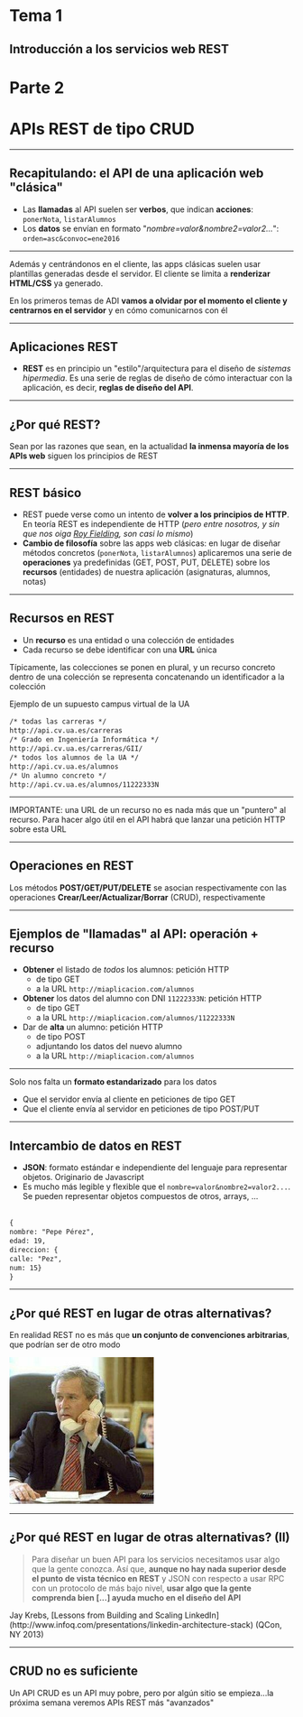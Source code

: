 
<!-- .slide: class="titulo" -->

# Tema 1
## Introducción a los servicios web REST
# Parte 2
# APIs REST de tipo CRUD

---

## Recapitulando: el API de una aplicación web "clásica"

* Las **llamadas** al API suelen ser **verbos**, que indican **acciones**: `ponerNota`, `listarAlumnos`
* Los **datos** se envían en formato "*nombre=valor&nombre2=valor2...*": `orden=asc&convoc=ene2016`

---

Además y centrándonos en el cliente, las apps clásicas suelen usar plantillas generadas desde el servidor. El cliente se limita a **renderizar HTML/CSS** ya generado.

En los primeros temas de ADI **vamos a olvidar por el momento el cliente y centrarnos en el servidor** y en cómo comunicarnos con él

---

## Aplicaciones REST

* **REST** es en principio un "estilo"/arquitectura para el diseño de *sistemas hipermedia*. Es una serie de reglas de diseño de cómo interactuar con la aplicación, es decir, **reglas de diseño del API**.

---

<!-- .slide: data-background-image="https://motoycasco.com/wp-content/uploads/2014/09/consejos-vender-moto-cuidado-detalles-fotos-2.jpg" -->
<!-- .slide: style="color: white; text-shadow: 1px 1px 10px black" -->


## ¿Por qué REST?

Sean por las razones que sean, en la actualidad **la inmensa mayoría de los APIs web** siguen los principios de REST

---

## REST básico
  
* REST puede verse como un intento de **volver a los principios de HTTP**. En teoría REST es independiente de HTTP (*pero entre nosotros, y sin que nos oiga [Roy Fielding](https://twitter.com/fielding?lang=es), son casi lo mismo*)
* **Cambio de filosofía** sobre las apps web clásicas: en lugar de diseñar métodos concretos (`ponerNota`, `listarAlumnos`) aplicaremos una serie de **operaciones** ya predefinidas (GET, POST, PUT, DELETE) sobre los **recursos** (entidades) de nuestra aplicación (asignaturas, alumnos, notas)

---

## Recursos en REST

*  Un **recurso** es una entidad o una colección de entidades
*  Cada recurso se debe identificar con una **URL** única

Típicamente, las colecciones se ponen en plural, y un recurso concreto dentro de una colección se representa concatenando un identificador a la colección

Ejemplo de un supuesto campus virtual de la UA

```HTTP
/* todas las carreras */
http://api.cv.ua.es/carreras
/* Grado en Ingeniería Informática */
http://api.cv.ua.es/carreras/GII/
/* todos los alumnos de la UA */
http://api.cv.ua.es/alumnos
/* Un alumno concreto */
http://api.cv.ua.es/alumnos/11222333N
```

---


IMPORTANTE: una URL de un recurso no es nada más que un "puntero" al recurso. Para hacer algo útil en el API habrá que lanzar una petición HTTP sobre esta URL

---


## Operaciones en REST

Los métodos **POST/GET/PUT/DELETE** se asocian respectivamente con las operaciones **Crear/Leer/Actualizar/Borrar** (CRUD), respectivamente

---

## Ejemplos de "llamadas" al API: operación + recurso

* **Obtener** el listado de *todos* los alumnos: petición HTTP
   - de tipo GET
   - a la URL `http://miaplicacion.com/alumnos`
* **Obtener** los datos del alumno con DNI `11222333N`: petición HTTP
   - de tipo GET
   - a la URL `http://miaplicacion.com/alumnos/11222333N`
* Dar de **alta** un alumno: petición HTTP
   - de tipo POST
   - adjuntando los datos del nuevo alumno
   - a la URL `http://miaplicacion.com/alumnos`


---

Solo nos falta un **formato estandarizado** para los datos

* Que el servidor envía al cliente en peticiones de tipo GET
* Que el cliente envía al servidor en peticiones de tipo POST/PUT

---


## Intercambio de datos en REST

*   **JSON**: formato estándar e independiente del lenguaje para representar objetos. Originario de Javascript
*   Es mucho más legible y flexible que el `nombre=valor&nombre2=valor2...`. Se pueden representar objetos compuestos de otros, arrays, ...

```

{
nombre: "Pepe Pérez",
edad: 19, 
direccion: {
calle: "Pez",
num: 15}
}

```

---

## ¿Por qué REST en lugar de otras alternativas?

En realidad REST no es más que **un conjunto de convenciones arbitrarias**, que podrían ser de otro modo

![](img_1b/bushphone.jpg)

---

## ¿Por qué REST en lugar de otras alternativas? (II)

> Para diseñar un buen API para los servicios necesitamos usar algo que la gente conozca. Así que, **aunque no hay nada superior desde el punto de vista técnico en REST** y JSON con respecto a usar RPC con un protocolo de más bajo nivel, **usar algo que la gente comprenda bien [...] ayuda mucho en el diseño del API**


<div class="caption">Jay Krebs, [Lessons from Building and Scaling LinkedIn](http://www.infoq.com/presentations/linkedin-architecture-stack) (QCon, NY 2013)</div>

---

## CRUD no es suficiente

Un API CRUD es un API muy pobre, pero por algún sitio se empieza...la próxima semana veremos APIs REST más "avanzados"

